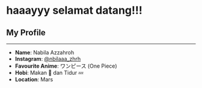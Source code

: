 # haaayyy selamat datang!!!
## My Profile
-------------------------------
- **Name**: Nabila Azzahroh
- **Instagram**: [@nbilaaa_zhrh]([https://www.instagram.com/riskixd22/](https://www.instagram.com/nbilaaa_zhrh?igsh=OWo1OTVkeXo0MjF4))
- **Favourite Anime**: ワンピース (One Piece)
- **Hobi**: Makan 🍔 dan Tidur 💤
- **Location**: Mars
